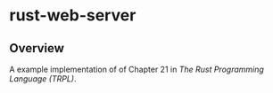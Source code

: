 # rust-web-server

## Overview

A example implementation of of Chapter 21 in *The Rust Programming Language (TRPL)*.
